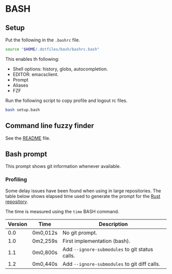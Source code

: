 # BASH

## Setup

Put the following in the `.bashrc` file.

```bash
source "$HOME/.dotfiles/bash/bashrc.bash"
```

This enables th following:
- Shell options: history, globs, autocompletion.
- EDITOR: emacsclient.
- Prompt
- Aliases
- FZF


Run the following script to copy profile and logout rc files.
```bash
bash setup.bash
```

## Command line fuzzy finder

See the [README](fzf.md) file.

## Bash prompt

This prompt shows git information whenever available. 

### Profiling

Some delay issues have been found when using in large repositories. The table below shows elapsed time used to generate the prompt for the [Rust repository](https://github.com/rust-lang/rust).

The time is measured using the `time` BASH command.

| Version | Time     | Description                                    |
| ------- | -------- | ---------------------------------------------- |
| 0.0     | 0m0,012s | No git prompt.                                 | 
| 1.0     | 0m2,259s | First implementation (bash).                   |
| 1.1     | 0m0,800s | Add `--ignore-submodules` to git status calls. |
| 1.2     | 0m0,440s | Add `--ignore-submodules` to git diff calls.   |
